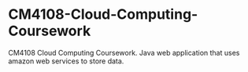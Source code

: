 # CM4108-Cloud-Computing-Coursework
CM4108 Cloud Computing Coursework. Java web application that uses amazon web services to store data. 
